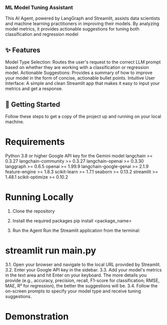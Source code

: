 ### ML Model Tuning Assistant
This AI Agent, powered by LangGraph and Streamlit, assists data scientists and machine learning practitioners in improving their models. By analyzing model metrics, it provides actionable suggestions for tuning both classification and regression model

## ✨ Features
Model Type Selection: Routes the user's request to the correct LLM prompt based on whether they are working with a classification or regression model.
Actionable Suggestions: Provides a summary of how to improve your model in the form of concise, actionable bullet points.
Intuitive User Interface: A simple and clean Streamlit app that makes it easy to input your metrics and get a response.

## 🚀 Getting Started
Follow these steps to get a copy of the project up and running on your local machine.

# Requirements
Python 3.8 or higher
Google API key for the Gemini model
langchain >= 0.3.27
langchain-community >= 0.3.27
langchain-openai >= 0.3.30
langgraph >= 0.6.5
openai >= 1.99.9
langchain-google-genai >= 2.1.9
feature-engine >= 1.8.3
scikit-learn >= 1.7.1
seaborn >= 0.13.2
streamlit >= 1.48.1
scikit-optimize >= 0.10.2

# Running Locally
1. Clone the repository
2. Install the required packages
pip install <package_name>

3. Run the Agent
Run the Streamlit application from the terminal:

# streamlit run main.py
3.1. Open your browser and navigate to the local URL provided by Streamlit.
3.2. Enter your Google API key in the sidebar.
3.3. Add your model's metrics in the text area and hit Enter on your keyboard. The more details you provide (e.g., accuracy, precision, recall, F1-score for classification; RMSE, MAE, R² for regression), the better the suggestions will be.
3.4. Follow the on-screen prompts to specify your model type and receive tuning suggestions.

# Demonstration







